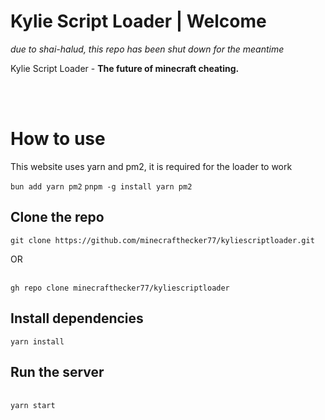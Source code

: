 <div>
<h1>Kylie Script Loader | Welcome</h1>
<p><em>due to shai-halud, this repo has been shut down for the meantime</em></p>
<p>Kylie Script Loader - <strong>The future of minecraft cheating.</strong></p><br><br>
<h1>How to use</h1>
<p>This website uses yarn and pm2, it is required for the loader to work</p>
<code>bun add yarn pm2</code>
<code>pnpm -g install yarn pm2 </code><br>
<h2>Clone the repo</h2>
<code>git clone https://github.com/minecrafthecker77/kyliescriptloader.git</code>
<p>OR</p><br>
<code>gh repo clone minecrafthecker77/kyliescriptloader</code><br>
<h2>Install dependencies</h2>
<code>yarn install</code>
<h2>Run the server</h2><br>
<code>yarn start</code><br>
</div>
